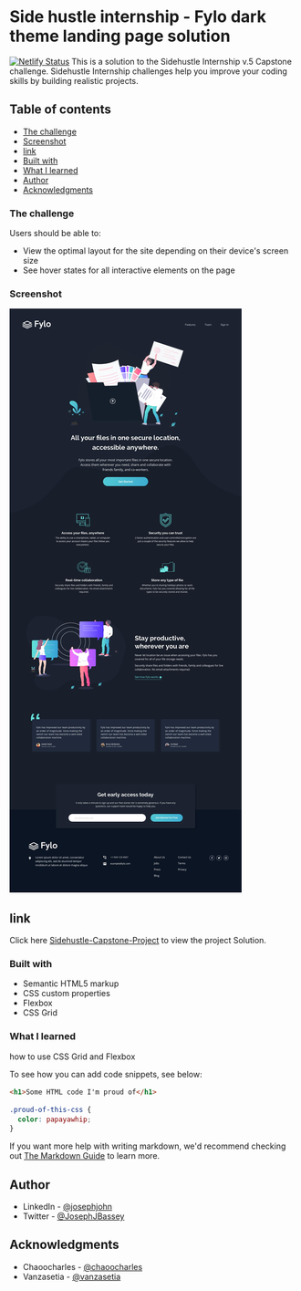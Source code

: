 # Side hustle internship - Fylo dark theme landing page solution
[![Netlify Status](https://api.netlify.com/api/v1/badges/436599cc-7336-4350-9ca0-d2fe51e7347c/deploy-status)](https://app.netlify.com/sites/sidehustle-group-81-capstone-fylo-landing-page/deploys)
This is a solution to the Sidehustle Internship v.5 Capstone challenge. Sidehustle Internship challenges help you improve your coding skills by building realistic projects. 

## Table of contents

  - [The challenge](#the-challenge)
  - [Screenshot](#screenshot)
  - [link](#link)
  - [Built with](#built-with)
  - [What I learned](#what-i-learned)
  - [Author](#author)
  - [Acknowledgments](#acknowledgments)

### The challenge

Users should be able to:

- View the optimal layout for the site depending on their device's screen size
- See hover states for all interactive elements on the page

### Screenshot

![Desktop design](desktop-design.jpg)

## link
Click here [Sidehustle-Capstone-Project](https://sidehustle-group-81-capstone-fylo-landing-page.netlify.app/) to view the project Solution.

### Built with

- Semantic HTML5 markup
- CSS custom properties
- Flexbox
- CSS Grid

### What I learned

how to use CSS Grid and Flexbox

To see how you can add code snippets, see below:

```html
<h1>Some HTML code I'm proud of</h1>
```
```css
.proud-of-this-css {
  color: papayawhip;
}
```


If you want more help with writing markdown, we'd recommend checking out [The Markdown Guide](https://www.markdownguide.org/) to learn more.


## Author
- LinkedIn - [@josephjohn](https://www.linkedin.com/in/joseph-john-b1bbb4226)
- Twitter - [@JosephJBassey](https://www.twitter.com/JosephJBassey)



## Acknowledgments
- Chaoocharles - [@chaoocharles](https://github.com/chaoocharles)
- Vanzasetia - [@vanzasetia](https://github.com/vanzasetia)
